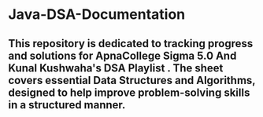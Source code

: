 # Java-DSA-Documentation
## This repository is dedicated to tracking progress and solutions for ApnaCollege Sigma 5.0 And Kunal Kushwaha's DSA Playlist . The sheet covers essential Data Structures and Algorithms, designed to help improve problem-solving skills in a structured manner.
